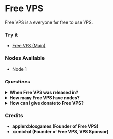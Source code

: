 # Free VPS
Free VPS is a everyone for free to use VPS.
### Try it
- [Free VPS (Main)](https://freevps.susgalaxy.xyz/)

### Nodes Available
- Node 1

### Questions
<details>
<summary><b>When Free VPS was released in?</summary>
Free VPS was released in 1 August 2023
</details>
  
<details>
<summary><b>How many Free VPS have nodes?</summary>
1 Node
</details>
  
<details>
<summary><b>How can I give donate to Free VPS?</summary>
https://freevps.susgalaxy.xyz/donate.html
Help us get money to pay the VPS (3.50$/Month)
</details>

### Credits
- applerobloxgames (Founder of Free VPS)
- xxmichal (Founder of Free VPS, VPS Sponsor)
